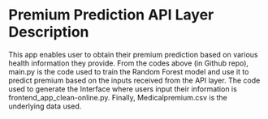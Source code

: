 # Premium Prediction API Layer Description
This app enables user to obtain their premium prediction based on various health information they provide.
From the codes above (in Github repo), main.py is the code used to train the Random Forest model and use it to predict premium based on the inputs received from the API layer.
The code used to generate the Interface where users input their information is frontend_app_clean-online.py.
Finally, Medicalpremium.csv is the underlying data used.

